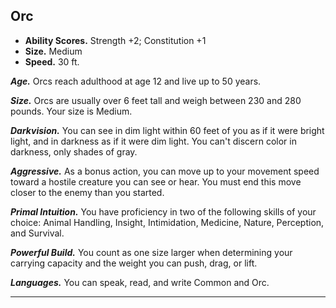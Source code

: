 ﻿## Orc

- **Ability Scores.** Strength +2; Constitution +1
- **Size.** Medium
- **Speed.** 30 ft.

***Age.*** Orcs reach adulthood at age 12 and live up to 50 years.

***Size.*** Orcs are usually over 6 feet tall and weigh between 230 and 280 pounds. Your size is Medium.

***Darkvision.*** You can see in dim light within 60 feet of you as if it were bright light, and in darkness as if it were dim light. You can't discern color in darkness, only shades of gray.

***Aggressive.*** As a bonus action, you can move up to your movement speed toward a hostile creature you can see or hear. You must end this move closer to the enemy than you started.

***Primal Intuition.*** You have proficiency in two of the following skills of your choice: Animal Handling, Insight, Intimidation, Medicine, Nature, Perception, and Survival.

***Powerful Build.*** You count as one size larger when determining your carrying capacity and the weight you can push, drag, or lift.

***Languages.*** You can speak, read, and write Common and Orc.

---


